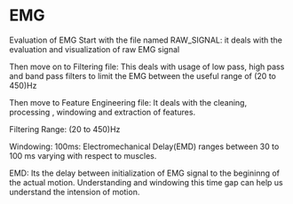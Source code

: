 # EMG
Evaluation of EMG
Start with the file named RAW_SIGNAL: it deals with the evaluation and visualization of raw EMG signal

Then move on to Filtering file: This deals with usage of low pass, high pass and band pass filters to limit the EMG between the useful range of (20 to 450)Hz

Then move to Feature Engineering file: It deals with the cleaning, processing , windowing and extraction of features.


Filtering Range:
(20 to 450)Hz

Windowing:
100ms: Electromechanical Delay(EMD) ranges between 30 to 100 ms varying with respect to muscles.

EMD: Its the delay between initialization of EMG signal to the begininng of the actual motion. Understanding and windowing this time gap can help us understand the intension of motion.



